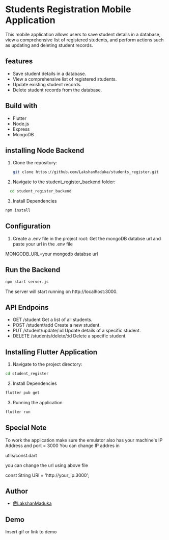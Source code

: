 
# Students Registration Mobile Application

This mobile application allows users to save student details in a database, view a comprehensive list of registered students, and perform actions such as updating and deleting student records.

## features
- Save student details in a database.
- View a comprehensive list of registered students.
- Update existing student records.
- Delete student records from the database.
## Build with
- Flutter
- Node.js 
- Express 
- MongoDB 
## installing Node Backend



1. Clone the repository:

   ```bash
   git clone https://github.com/LakshanMaduka/students_register.git
   ```


2. Navigate to the student_register_backend folder:
```bash
  cd student_register_backend
````

3. Install Dependencies
```bash
npm install
```
## Configuration
1. Create a .env file in the project root:
Get the mongoDB databse url and paste your url in the .env file

MONGODB_URL=your mongodb databse url
## Run the  Backend
```bash
npm start server.js
```
The server will start running on http://localhost:3000.
## API Endpoins
- GET /student Get a list of all students.
- POST /student/add Create a new student.
- PUT /student/update/:id Update details of a specific student.
- DELETE /students/delete/:id Delete a specific student.

## Installing Flutter Application
1. Navigate to the project directory:
```bash
cd student_register
```
2. Install Dependencies
```bash
flutter pub get
```
3. Running the application 
```bash
flutter run
```
## Special Note
To work the application make sure the emulator also has your machine's IP Address and port = 3000
You can change IP addres in

utils/const.dart

you can change the url using above file 

const String URI = 'http://your_ip:3000';
## Author

- [@LakshanMaduka](https://github.com/LakshanMaduka)
## Demo

Insert gif or link to demo


